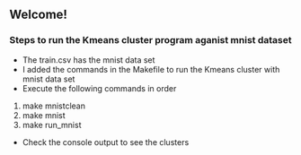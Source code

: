 ## Welcome!

### Steps to run the Kmeans cluster program aganist mnist dataset

- The train.csv has the mnist data set
- I added the commands in the Makefile to run the Kmeans cluster with mnist data set
- Execute the following commands in order
1. make mnistclean
2. make mnist
3. make run_mnist
- Check the console output to see the clusters